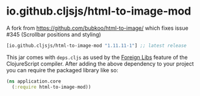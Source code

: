 # io.github.cljsjs/html-to-image-mod

A fork from https://github.com/bubkoo/html-to-image/ which fixes issue #345 (Scrollbar positions and styling)

[](dependency)
```clojure
[io.github.cljsjs/html-to-image-mod "1.11.11-1"] ;; latest release
```
[](/dependency)

This jar comes with `deps.cljs` as used by the [Foreign Libs][flibs] feature
of the ClojureScript compiler. After adding the above dependency to your project
you can require the packaged library like so:

```clojure
(ns application.core
  (:require html-to-image-mod))
```

[flibs]: https://clojurescript.org/reference/packaging-foreign-deps
